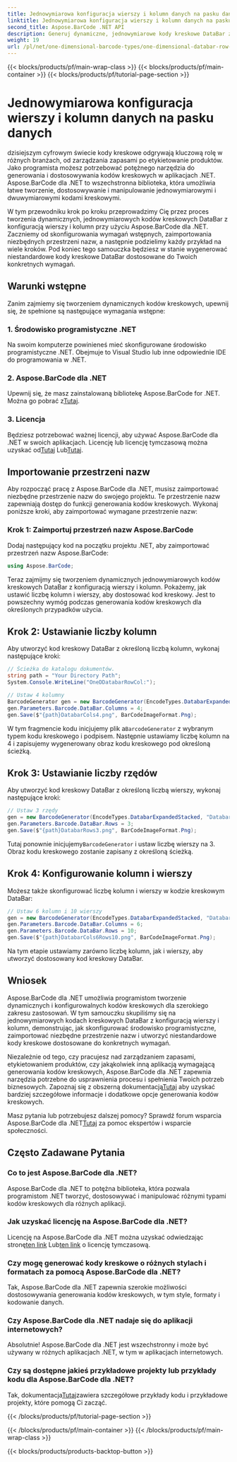 ```yaml
---
title: Jednowymiarowa konfiguracja wierszy i kolumn danych na pasku danych
linktitle: Jednowymiarowa konfiguracja wierszy i kolumn danych na pasku danych
second_title: Aspose.BarCode .NET API
description: Generuj dynamiczne, jednowymiarowe kody kreskowe DataBar z konfiguracją wierszy i kolumn w .NET przy użyciu Aspose.BarCode dla .NET. Personalizacja jest prosta!
weight: 19
url: /pl/net/one-dimensional-barcode-types/one-dimensional-databar-row-column-configuration/
---
```


{{< blocks/products/pf/main-wrap-class >}}
{{< blocks/products/pf/main-container >}}
{{< blocks/products/pf/tutorial-page-section >}}

# Jednowymiarowa konfiguracja wierszy i kolumn danych na pasku danych


dzisiejszym cyfrowym świecie kody kreskowe odgrywają kluczową rolę w różnych branżach, od zarządzania zapasami po etykietowanie produktów. Jako programista możesz potrzebować potężnego narzędzia do generowania i dostosowywania kodów kreskowych w aplikacjach .NET. Aspose.BarCode dla .NET to wszechstronna biblioteka, która umożliwia łatwe tworzenie, dostosowywanie i manipulowanie jednowymiarowymi i dwuwymiarowymi kodami kreskowymi.

W tym przewodniku krok po kroku przeprowadzimy Cię przez proces tworzenia dynamicznych, jednowymiarowych kodów kreskowych DataBar z konfiguracją wierszy i kolumn przy użyciu Aspose.BarCode dla .NET. Zaczniemy od skonfigurowania wymagań wstępnych, zaimportowania niezbędnych przestrzeni nazw, a następnie podzielimy każdy przykład na wiele kroków. Pod koniec tego samouczka będziesz w stanie wygenerować niestandardowe kody kreskowe DataBar dostosowane do Twoich konkretnych wymagań.

## Warunki wstępne

Zanim zajmiemy się tworzeniem dynamicznych kodów kreskowych, upewnij się, że spełnione są następujące wymagania wstępne:

### 1. Środowisko programistyczne .NET

Na swoim komputerze powinieneś mieć skonfigurowane środowisko programistyczne .NET. Obejmuje to Visual Studio lub inne odpowiednie IDE do programowania w .NET.

### 2. Aspose.BarCode dla .NET

 Upewnij się, że masz zainstalowaną bibliotekę Aspose.BarCode for .NET. Można go pobrać z[Tutaj](https://releases.aspose.com/barcode/net/).

### 3. Licencja

 Będziesz potrzebować ważnej licencji, aby używać Aspose.BarCode dla .NET w swoich aplikacjach. Licencję lub licencję tymczasową można uzyskać od[Tutaj](https://purchase.aspose.com/buy) Lub[Tutaj](https://purchase.aspose.com/temporary-license/).

## Importowanie przestrzeni nazw

Aby rozpocząć pracę z Aspose.BarCode dla .NET, musisz zaimportować niezbędne przestrzenie nazw do swojego projektu. Te przestrzenie nazw zapewniają dostęp do funkcji generowania kodów kreskowych. Wykonaj poniższe kroki, aby zaimportować wymagane przestrzenie nazw:

### Krok 1: Zaimportuj przestrzeń nazw Aspose.BarCode

Dodaj następujący kod na początku projektu .NET, aby zaimportować przestrzeń nazw Aspose.BarCode:

```csharp
using Aspose.BarCode;
```

Teraz zajmijmy się tworzeniem dynamicznych jednowymiarowych kodów kreskowych DataBar z konfiguracją wierszy i kolumn. Pokażemy, jak ustawić liczbę kolumn i wierszy, aby dostosować kod kreskowy. Jest to powszechny wymóg podczas generowania kodów kreskowych dla określonych przypadków użycia.

## Krok 2: Ustawianie liczby kolumn

Aby utworzyć kod kreskowy DataBar z określoną liczbą kolumn, wykonaj następujące kroki:

```csharp
// Ścieżka do katalogu dokumentów.
string path = "Your Directory Path";
System.Console.WriteLine("OneDDatabarRowCol:");

// Ustaw 4 kolumny
BarcodeGenerator gen = new BarcodeGenerator(EncodeTypes.DatabarExpandedStacked, "Databar Expanded Stacked long");
gen.Parameters.Barcode.DataBar.Columns = 4;
gen.Save($"{path}DatabarCols4.png", BarCodeImageFormat.Png);
```

 W tym fragmencie kodu inicjujemy plik a`BarcodeGenerator` z wybranym typem kodu kreskowego i podpisem. Następnie ustawiamy liczbę kolumn na 4 i zapisujemy wygenerowany obraz kodu kreskowego pod określoną ścieżką.

## Krok 3: Ustawianie liczby rzędów

Aby utworzyć kod kreskowy DataBar z określoną liczbą wierszy, wykonaj następujące kroki:

```csharp
// Ustaw 3 rzędy
gen = new BarcodeGenerator(EncodeTypes.DatabarExpandedStacked, "Databar Expanded Stacked long");
gen.Parameters.Barcode.DataBar.Rows = 3;
gen.Save($"{path}DatabarRows3.png", BarCodeImageFormat.Png);
```

 Tutaj ponownie inicjujemy`BarcodeGenerator` i ustaw liczbę wierszy na 3. Obraz kodu kreskowego zostanie zapisany z określoną ścieżką.

## Krok 4: Konfigurowanie kolumn i wierszy

Możesz także skonfigurować liczbę kolumn i wierszy w kodzie kreskowym DataBar:

```csharp
// Ustaw 6 kolumn i 10 wierszy
gen = new BarcodeGenerator(EncodeTypes.DatabarExpandedStacked, "Databar Expanded Stacked long");
gen.Parameters.Barcode.DataBar.Columns = 6;
gen.Parameters.Barcode.DataBar.Rows = 10;
gen.Save($"{path}DatabarCols6Rows10.png", BarCodeImageFormat.Png);
```

Na tym etapie ustawiamy zarówno liczbę kolumn, jak i wierszy, aby utworzyć dostosowany kod kreskowy DataBar.

## Wniosek

Aspose.BarCode dla .NET umożliwia programistom tworzenie dynamicznych i konfigurowalnych kodów kreskowych dla szerokiego zakresu zastosowań. W tym samouczku skupiliśmy się na jednowymiarowych kodach kreskowych DataBar z konfiguracją wierszy i kolumn, demonstrując, jak skonfigurować środowisko programistyczne, zaimportować niezbędne przestrzenie nazw i utworzyć niestandardowe kody kreskowe dostosowane do konkretnych wymagań.

 Niezależnie od tego, czy pracujesz nad zarządzaniem zapasami, etykietowaniem produktów, czy jakąkolwiek inną aplikacją wymagającą generowania kodów kreskowych, Aspose.BarCode dla .NET zapewnia narzędzia potrzebne do usprawnienia procesu i spełnienia Twoich potrzeb biznesowych. Zapoznaj się z obszerną dokumentacją[Tutaj](https://reference.aspose.com/barcode/net/) aby uzyskać bardziej szczegółowe informacje i dodatkowe opcje generowania kodów kreskowych.

Masz pytania lub potrzebujesz dalszej pomocy? Sprawdź forum wsparcia Aspose.BarCode dla .NET[Tutaj](https://forum.aspose.com/c/barcode/13) za pomoc ekspertów i wsparcie społeczności.

## Często Zadawane Pytania

### Co to jest Aspose.BarCode dla .NET?
Aspose.BarCode dla .NET to potężna biblioteka, która pozwala programistom .NET tworzyć, dostosowywać i manipulować różnymi typami kodów kreskowych dla różnych aplikacji.

### Jak uzyskać licencję na Aspose.BarCode dla .NET?
 Licencję na Aspose.BarCode dla .NET można uzyskać odwiedzając stronę[ten link](https://purchase.aspose.com/buy) Lub[ten link](https://purchase.aspose.com/temporary-license/) o licencję tymczasową.

### Czy mogę generować kody kreskowe o różnych stylach i formatach za pomocą Aspose.BarCode dla .NET?
Tak, Aspose.BarCode dla .NET zapewnia szerokie możliwości dostosowywania generowania kodów kreskowych, w tym style, formaty i kodowanie danych.

### Czy Aspose.BarCode dla .NET nadaje się do aplikacji internetowych?
Absolutnie! Aspose.BarCode dla .NET jest wszechstronny i może być używany w różnych aplikacjach .NET, w tym w aplikacjach internetowych.

### Czy są dostępne jakieś przykładowe projekty lub przykłady kodu dla Aspose.BarCode dla .NET?
 Tak, dokumentacja[Tutaj](https://reference.aspose.com/barcode/net/)zawiera szczegółowe przykłady kodu i przykładowe projekty, które pomogą Ci zacząć.



{{< /blocks/products/pf/tutorial-page-section >}}

{{< /blocks/products/pf/main-container >}}
{{< /blocks/products/pf/main-wrap-class >}}

{{< blocks/products/products-backtop-button >}}
